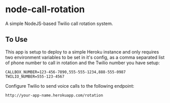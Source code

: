 # node-call-rotation
A simple NodeJS-based Twilio call rotation system.

## To Use

This app is setup to deploy to a simple Heroku instance and only requires two environment variables to be set in it's config, as a comma separated list of phone number to call in rotation and the Twilio number you have setup:

```
CALLBOX_NUMBER=123-456-7890,555-555-1234,888-555-0987
TWILIO_NUMBER=555-123-4567
```


Configure Twilio to send voice calls to the following endpoint:

`http://your-app-name.herokuapp.com/rotation`
